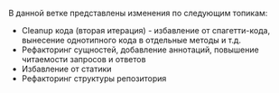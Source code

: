 В данной ветке представлены изменения по следующим топикам:
- Cleanup кода (вторая итерация) - избавление от спагетти-кода, вынесение однотипного кода в отдельные методы и т.д.
- Рефакторинг сущностей, добавление аннотаций, повышение читаемости запросов и ответов
- Избавление от статики
- Рефакторинг структуры репозитория
